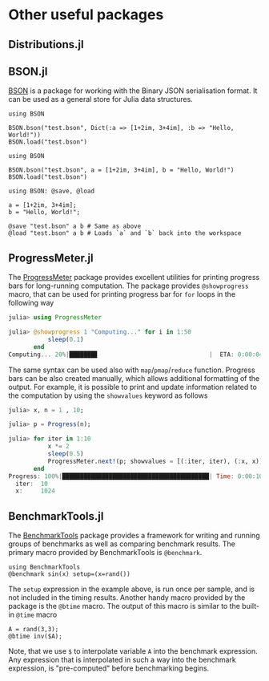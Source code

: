 # Other useful packages

## Distributions.jl


## BSON.jl

[BSON](https://github.com/JuliaIO/BSON.jl) is a package for working with the Binary JSON serialisation format. It can be used as a general store for Julia data structures.

```@repl bson
using BSON

BSON.bson("test.bson", Dict(:a => [1+2im, 3+4im], :b => "Hello, World!"))
BSON.load("test.bson")
```

```@repl bson
using BSON

BSON.bson("test.bson", a = [1+2im, 3+4im], b = "Hello, World!")
BSON.load("test.bson")
```

```@repl bson
using BSON: @save, @load

a = [1+2im, 3+4im];
b = "Hello, World!";

@save "test.bson" a b # Same as above
@load "test.bson" a b # Loads `a` and `b` back into the workspace
```

## ProgressMeter.jl

The [ProgressMeter](https://github.com/timholy/ProgressMeter.jl) package provides excellent utilities for printing progress bars for long-running computation. The package provides `@showprogress` macro, that can be used for printing progress bar for `for` loops in the following way

```julia
julia> using ProgressMeter

julia> @showprogress 1 "Computing..." for i in 1:50
           sleep(0.1)
       end
Computing... 20%|███████▊                               |  ETA: 0:00:04
```

The same syntax can be used also with `map`/`pmap`/`reduce` function. Progress bars can be also created manually, which allows additional formatting of the output. For example, it is possible to print and update information related to the computation by using the `showvalues` keyword as follows

```julia
julia> x, n = 1 , 10;

julia> p = Progress(n);

julia> for iter in 1:10
           x *= 2
           sleep(0.5)
           ProgressMeter.next!(p; showvalues = [(:iter, iter), (:x, x)])
       end
Progress: 100%|█████████████████████████████████████████| Time: 0:00:10
  iter:  10
  x:     1024
```

## BenchmarkTools.jl

The [BenchmarkTools](https://github.com/JuliaCI/BenchmarkTools.jl) package provides a framework for writing and running groups of benchmarks as well as comparing benchmark results. The primary macro provided by BenchmarkTools is `@benchmark`.

```@repl benchmark
using BenchmarkTools
@benchmark sin(x) setup=(x=rand())
```

The `setup` expression in the example above,  is run once per sample, and is not included in the timing results. Another handy macro provided by the package is the `@btime` macro. The output of this macro is similar to the built-in `@time` macro

```@repl benchmark
A = rand(3,3);
@btime inv($A);
```
Note, that we use `$` to interpolate variable `A` into the benchmark expression. Any expression that is interpolated in such a way into the benchmark expression, is "pre-computed" before benchmarking begins.
